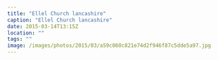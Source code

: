 ```yaml
---
title: "Ellel Church lancashire"
caption: "Ellel Church lancashire"
date: 2015-03-14T13:15Z
location: ""
tags: ""
image: /images/photos/2015/03/a59c060c821e74d2f946f87c5dde5a97.jpg
---
```

